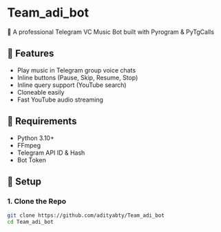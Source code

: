 # Team_adi_bot

🎵 A professional Telegram VC Music Bot built with Pyrogram & PyTgCalls

## 🚀 Features
- Play music in Telegram group voice chats
- Inline buttons (Pause, Skip, Resume, Stop)
- Inline query support (YouTube search)
- Cloneable easily
- Fast YouTube audio streaming

## 🔧 Requirements
- Python 3.10+
- FFmpeg
- Telegram API ID & Hash
- Bot Token

## 🧩 Setup

### 1. Clone the Repo
```bash
git clone https://github.com/adityabty/Team_adi_bot
cd Team_adi_bot
